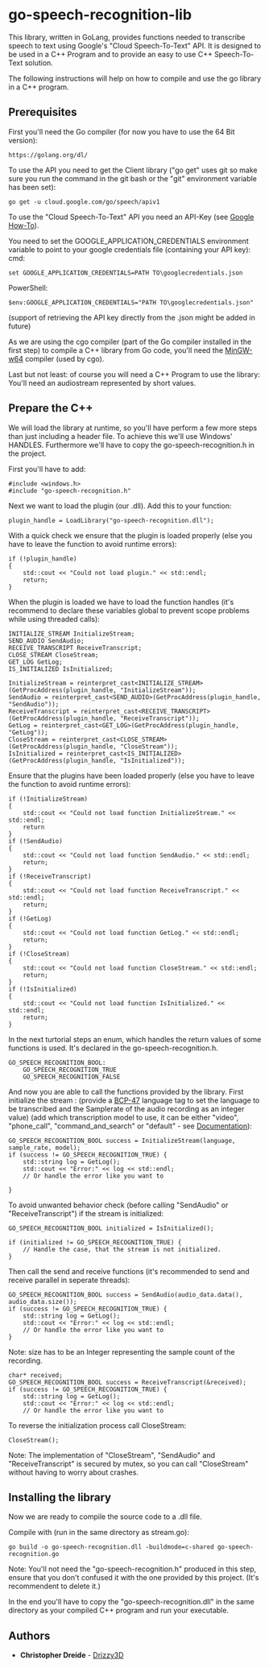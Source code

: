 # go-speech-recognition-lib

This library, written in GoLang, provides functions needed to transcribe speech to text using Google's "Cloud Speech-To-Text" API.
It is designed to be used in a C++ Program and to provide an easy to use C++ Speech-To-Text solution.
	 


The following instructions will help on how to compile and use the go library in a C++ program.

## Prerequisites
	
First you'll need the Go compiler (for now you have to use the 64 Bit version):
```
https://golang.org/dl/
```

To use the API you need to get the Client library ("go get" uses git so make sure you run the command in the git bash or the "git" environment variable has been set):
```
go get -u cloud.google.com/go/speech/apiv1
```
	
To use the "Cloud Speech-To-Text" API you need an API-Key (see [Google How-To](https://cloud.google.com/speech-to-text/docs/quickstart-client-libraries#before-you-begin)).

You need to set the GOOGLE_APPLICATION_CREDENTIALS environment variable to point to your google credentials file (containing your API key):	
cmd:
```
set GOOGLE_APPLICATION_CREDENTIALS=PATH TO\googlecredentials.json
```
PowerShell:
```
$env:GOOGLE_APPLICATION_CREDENTIALS="PATH TO\googlecredentials.json"
```
(support of retrieving the API key directly from the .json might be added in future)

As we are using the cgo compiler (part of the Go compiler installed in the first step) to compile a C++ library  from Go code,
you'll need the [MinGW-w64](https://mingw-w64.org/doku.php/download) compiler (used by cgo).

	
Last but not least: of course you will need a C++ Program to use the library:
You'll need an audiostream represented by short values.
	
	
## Prepare the C++

We will load the library at runtime, so you'll have perform a few more steps than just including a header file.
To achieve this we'll use Windows' HANDLES.
Furthermore we'll have to copy the go-speech-recognition.h in the project.
	
First you'll have to add:
```
#include <windows.h>
#include "go-speech-recognition.h"
```
	
Next we want to load the plugin (our .dll). Add this to your function:
```
plugin_handle = LoadLibrary("go-speech-recognition.dll");
```
	
With a quick check we ensure that the plugin is loaded properly (else you have to leave the function to avoid runtime errors):
```
if (!plugin_handle)
{
	std::cout << "Could not load plugin." << std::endl;
	return;
}
```
	
When the plugin is loaded we have to load the function handles (it's recommend to declare these variables global to prevent scope problems while using threaded calls):

```
INITIALIZE_STREAM InitializeStream;
SEND_AUDIO SendAudio;
RECEIVE_TRANSCRIPT ReceiveTranscript;
CLOSE_STREAM CloseStream;
GET_LOG GetLog;
IS_INITIALIZED IsInitialized;
```					

```
InitializeStream = reinterpret_cast<INITIALIZE_STREAM>(GetProcAddress(plugin_handle, "InitializeStream"));
SendAudio = reinterpret_cast<SEND_AUDIO>(GetProcAddress(plugin_handle, "SendAudio"));
ReceiveTranscript = reinterpret_cast<RECEIVE_TRANSCRIPT>(GetProcAddress(plugin_handle, "ReceiveTranscript"));
GetLog = reinterpret_cast<GET_LOG>(GetProcAddress(plugin_handle, "GetLog"));
CloseStream = reinterpret_cast<CLOSE_STREAM>(GetProcAddress(plugin_handle, "CloseStream"));
IsInitialized = reinterpret_cast<IS_INITIALIZED>(GetProcAddress(plugin_handle, "IsInitialized"));
```					
	
Ensure that the plugins have been loaded properly (else you have to leave the function to avoid runtime errors):
```	
if (!InitializeStream)
{
	std::cout << "Could not load function InitializeStream." << std::endl;
	return
}
if (!SendAudio)
{
	std::cout << "Could not load function SendAudio." << std::endl;
	return;
}
if (!ReceiveTranscript)
{
	std::cout << "Could not load function ReceiveTranscript." << std::endl;
	return;
}
if (!GetLog)
{
	std::cout << "Could not load function GetLog." << std::endl;
	return;
}
if (!CloseStream)
{
	std::cout << "Could not load function CloseStream." << std::endl;
	return;
}
if (!IsInitialized)
{
	std::cout << "Could not load function IsInitialized." << std::endl;
	return;
}
```
	
In the next turtorial steps an enum, which handles the return values of some functions is used.
It's declared in the go-speech-recognition.h.
```
GO_SPEECH_RECOGNITION_BOOL:
	GO_SPEECH_RECOGNITION_TRUE
	GO_SPEECH_RECOGNITION_FALSE
```
	
	
	
	
And now you are able to call the functions provided by the library.
First initialize the stream :
(provide a [BCP-47](https://www.rfc-editor.org/rfc/bcp/bcp47.txt) language tag to set the language to be transcribed and the Samplerate of the audio recording as an integer value)
(add which transcription model to use, it can be either "video", "phone_call", "command_and_search" or "default" - see [Documentation](https://cloud.google.com/speech-to-text/docs/basics)):
```
GO_SPEECH_RECOGNITION_BOOL success = InitializeStream(language, sample_rate, model);
if (success != GO_SPEECH_RECOGNITION_TRUE) {
	std::string log = GetLog();
	std::cout << "Error:" << log << std::endl;
	// Or handle the error like you want to

}
```


To avoid unwanted behavior check (before calling "SendAudio" or "ReceiveTranscript") if the stream is initialized:
```
GO_SPEECH_RECOGNITION_BOOL initialized = IsInitialized();

if (initialized != GO_SPEECH_RECOGNITION_TRUE) {
	// Handle the case, that the stream is not initialized.
}
```

Then call the send and receive functions (it's recommended to send and receive parallel in seperate threads):
```
GO_SPEECH_RECOGNITION_BOOL success = SendAudio(audio_data.data(), audio_data.size());
if (success != GO_SPEECH_RECOGNITION_TRUE) {
	std::string log = GetLog();
	std::cout << "Error:" << log << std::endl;
	// Or handle the error like you want to
}
```
Note: size has to be an Integer representing the sample count of the recording.

```
char* received; 
GO_SPEECH_RECOGNITION_BOOL success = ReceiveTranscript(&received);
if (success != GO_SPEECH_RECOGNITION_TRUE) {
	std::string log = GetLog();
	std::cout << "Error:" << log << std::endl;
	// Or handle the error like you want to
```


To reverse the initialization process call CloseStream:
```
CloseStream();
```
Note: The implementation of "CloseStream", "SendAudio" and "ReceiveTranscript" is secured by mutex, so you can call "CloseStream" without having to worry about crashes.

	
## Installing the library

Now we are ready to compile the source code to a .dll file.
	
Compile with (run in the same directory as stream.go): 
```
go build -o go-speech-recognition.dll -buildmode=c-shared go-speech-recognition.go
```
Note: 	You'll not need the "go-speech-recognition.h" produced in this step, ensure that you don't confused it with the one provided by this project. (It's recommendent to delete it.)
	
In the end you'll have to copy the "go-speech-recognition.dll" in the same directory as your compiled C++ program and run your executable.	
		

## Authors

* **Christopher Dreide** - [Drizzy3D](https://github.com/Drizzy3D)

